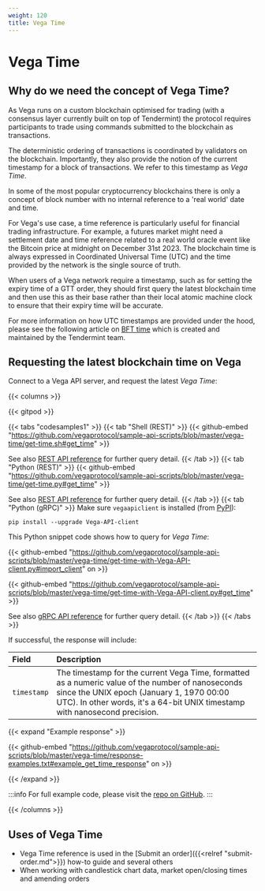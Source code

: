 ```yaml
---
weight: 120
title: Vega Time
---
```

# Vega Time 

## Why do we need the concept of Vega Time? 

As Vega runs on a custom blockchain optimised for trading (with a consensus layer currently built on top of Tendermint) the protocol requires participants to trade using commands submitted to the blockchain as transactions. 

The deterministic ordering of transactions is coordinated by validators on the blockchain. Importantly, they also provide the notion of the current timestamp for a block of transactions. We refer to this timestamp as *Vega Time*. 

In some of the most popular cryptocurrency blockchains there is only a concept of block number with no internal reference to a 'real world' date and time. 

For Vega's use case, a time reference is particularly useful for financial trading infrastructure. For example, a futures market might need a settlement date and time reference related to a real world oracle event like the Bitcoin price at midnight on December 31st 2023. The blockchain time is always expressed in Coordinated Universal Time (UTC) and the time provided by the network is the single source of truth.

When users of a Vega network require a timestamp, such as for setting the expiry time of a GTT order, they should first query the latest blockchain time and then use this as their base rather than their local atomic machine clock to ensure that their expiry time will be accurate.

For more information on how UTC timestamps are provided under the hood, please see the following article on  [BFT time](https://docs.tendermint.com/master/spec/consensus/bft-time.html) which is created and maintained by the Tendermint team.

## Requesting the latest blockchain time on Vega

Connect to a Vega API server, and request the latest *Vega Time*:

{{< columns >}}

{{< gitpod >}}

{{< tabs "codesamples1" >}}
{{< tab "Shell (REST)" >}}
  {{< github-embed "https://github.com/vegaprotocol/sample-api-scripts/blob/master/vega-time/get-time.sh#get_time" >}}

  See also [REST API reference](/api/rest/data-node/api/v1/trading_data.html#operation/GetVegaTime) for further query detail.
{{< /tab >}}
{{< tab "Python (REST)" >}}
  {{< github-embed "https://github.com/vegaprotocol/sample-api-scripts/blob/master/vega-time/get-time.py#get_time" >}}

  See also [REST API reference](/api/rest/data-node/api/v1/trading_data.html#operation/GetVegaTime) for further query detail.
{{< /tab >}}
{{< tab "Python (gRPC)" >}}
Make sure `vegaapiclient` is installed (from [PyPI](https://pypi.org/project/Vega-API-client/)):

```shell
pip install --upgrade Vega-API-client
```
This Python snippet code shows how to query for *Vega Time*:

  {{< github-embed "https://github.com/vegaprotocol/sample-api-scripts/blob/master/vega-time/get-time-with-Vega-API-client.py#import_client" on >}}

  {{< github-embed "https://github.com/vegaprotocol/sample-api-scripts/blob/master/vega-time/get-time-with-Vega-API-client.py#get_time" >}}

  See also [gRPC API reference](/api/grpc/#datanode.api.v1.GetVegaTimeResponse) for further query detail.
{{< /tab >}}
{{< /tabs >}}



If successful, the response will include:

| Field          |  Description  |
| :----------------- | :------------- |
| `timestamp` | The timestamp for the current Vega Time, formatted as a numeric value of the number of nanoseconds since the UNIX epoch (January 1, 1970 00:00 UTC). In other words, it's a 64-bit UNIX timestamp with nanosecond precision. |

{{< expand "Example response" >}}

  {{< github-embed "https://github.com/vegaprotocol/sample-api-scripts/blob/master/vega-time/response-examples.txt#example_get_time_response" on >}}

{{< /expand >}}

:::info
For full example code, please visit the [repo on GitHub](https://github.com/vegaprotocol/sample-api-scripts/blob/master/vega-time/).
:::

{{< /columns >}}

## Uses of Vega Time

 * Vega Time reference is used in the [Submit an order]({{<relref "submit-order.md">}}) how-to guide and several others
 * When working with candlestick chart data, market open/closing times and amending orders
